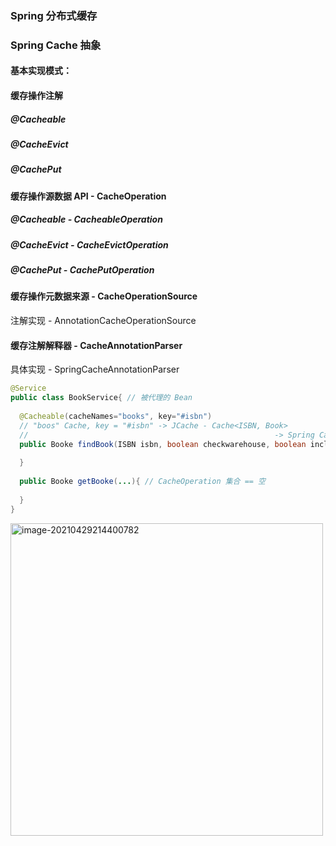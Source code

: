 ### Spring 分布式缓存

 

### Spring Cache 抽象

#### 基本实现模式：

#### 缓存操作注解

##### @Cacheable

##### @CacheEvict

##### @CachePut



#### 缓存操作源数据 API - CacheOperation

##### @Cacheable - CacheableOperation

##### @CacheEvict - CacheEvictOperation

##### @CachePut - CachePutOperation 



#### 缓存操作元数据来源 - CacheOperationSource

注解实现 - AnnotationCacheOperationSource



#### 缓存注解解释器 - CacheAnnotationParser

具体实现 - SpringCacheAnnotationParser

```java
@Service
public class BookService{ // 被代理的 Bean
  
  @Cacheable(cacheNames="books", key="#isbn")
  // "boos" Cache, key = "#isbn" -> JCache - Cache<ISBN, Book>
  //													   -> Spring Cache
  public Booke findBook(ISBN isbn, boolean checkwarehouse, boolean includeUsed){
    
  }
  
  public Booke getBooke(...){ // CacheOperation 集合 == 空
    
  }
}
```



<img src="/Users/huangyan110110114/Library/Application Support/typora-user-images/image-20210429214400782.png" alt="image-20210429214400782"  align="left" width="500" />